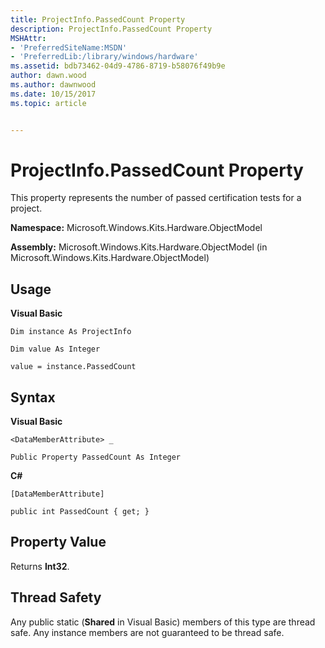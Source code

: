 ```yaml
---
title: ProjectInfo.PassedCount Property
description: ProjectInfo.PassedCount Property
MSHAttr:
- 'PreferredSiteName:MSDN'
- 'PreferredLib:/library/windows/hardware'
ms.assetid: bdb73462-04d9-4786-8719-b58076f49b9e
author: dawn.wood
ms.author: dawnwood
ms.date: 10/15/2017
ms.topic: article


---
```


# ProjectInfo.PassedCount Property


This property represents the number of passed certification tests for a project.

**Namespace:** Microsoft.Windows.Kits.Hardware.ObjectModel

**Assembly:** Microsoft.Windows.Kits.Hardware.ObjectModel (in Microsoft.Windows.Kits.Hardware.ObjectModel)

## <span id="Usage"></span><span id="usage"></span><span id="USAGE"></span>Usage


**Visual Basic**

`Dim instance As ProjectInfo`

`Dim value As Integer`

`value = instance.PassedCount`

## <span id="Syntax"></span><span id="syntax"></span><span id="SYNTAX"></span>Syntax


**Visual Basic**

`<DataMemberAttribute> _`

`Public Property PassedCount As Integer`

**C#**

`[DataMemberAttribute]`

`public int PassedCount { get; }`

## <span id="Property_Value"></span><span id="property_value"></span><span id="PROPERTY_VALUE"></span>Property Value


Returns **Int32**.

## <span id="Thread_Safety"></span><span id="thread_safety"></span><span id="THREAD_SAFETY"></span>Thread Safety


Any public static (**Shared** in Visual Basic) members of this type are thread safe. Any instance members are not guaranteed to be thread safe.

 

 






